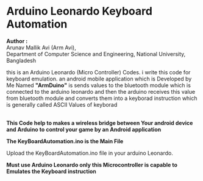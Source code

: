 # Arduino Leonardo Keyboard Automation

<b>Author :</b> <br>
Arunav Mallik Avi (Arm Avi), <br>
Department of Computer Science and Engineering, 
National University, Bangladesh<br>

this is an Arduino Leonardo (Micro Controller) Codes. i write this code for keyboard emulation. an android mobile application which is Developed by Me Named <b>"ArmDuino"</b> is sends values to the bluetooth module which is
connected to the arduino leonardo and then the arduino receives this value from bluetooth module and converts them into a keyborad instruction which is generally called ASCII Values of keyborad <br/><br/>

<b> This Code help to makes a wireless bridge between Your android device and Arduino to control your game by an Android application </b> </br>


<b> The KeyBoardAutomation.ino is the Main File </b> </br>

Upload the KeyBoardAutomation.ino file in your arduino Leonardo. </br>

<b> Must use Arduino Leonardo only this Microcontroller is capable to Emulates the Keyboard instruction </b> </br>

